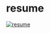 # resume

[![resume](https://raw.githubusercontent.com/oberljn/resume/master/resume-screenshot.png)](https://github.com/oberljn/resume/blob/master/resume.pdf)
